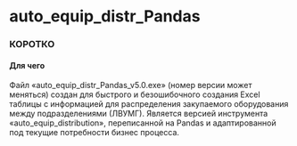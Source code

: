 # auto_equip_distr_Pandas


### КОРОТКО

#### Для чего

Файл «auto_equip_distr_Pandas_v5.0.exe» (номер версии может меняться) 
создан для быстрого и безошибочного создания Excel таблицы с информацией 
для распределения закупаемого оборудования между подразделениями (ЛВУМГ).
Является версией инструмента «auto_equip_distribution», 
переписанной на Pandas и адаптированной под текущие потребности бизнес процесса.

